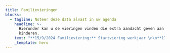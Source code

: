 ```yaml
---
title: Familievieringen
blocks:
  - tagline: Noteer deze data alvast in uw agenda
    headline: >-
      Hieronder kan u de vieringen vinden die extra aandacht geven aan de
      kinderen. 
    text: "**15/9/2024 Familieviering:** Startviering werkjaar \n\n**17/11/2024 Familieviering**\_met speciale aandacht voor onze vormelingen (Naamopgave)\n\n**24/12/2024 Kerstavond** Kerstwake om 16 u; Familieviering voor groot en klein\n\n**09/02/2025 Familieviering**\_met speciale aandacht voor de eerste communicanten (Naamopgave)\n\n**23/2/2025** op weg met Jezus (vormelingen krijgen kruisje)\n\n**19/4/2025 Paaswake** om 20 u: Familieviering met eerste communiecanten en vormelingen. Viering opgeluisterd door het Franciscuskoor en ensemble.\n\n**04/05/2025 Familieviering**: Brodenviering met speciale aandacht voor onze eerste communiecanten\n\n**25/05/2025 Vormselviering**\n\n**29/05/2024 OHHemelvaart**: Eerste communieviering om 10 u opgeluisterd door het muziekensemble van onze parochie.\n\n**22/6/2024** Slotviering werkjaar met aansluitend receptie. Viering opgeluisterd door muziekensemble van de parochie.\n"
    _template: hero
---
```


